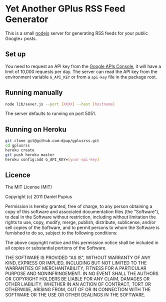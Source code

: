 # Yet Another GPlus RSS Feed Generator

This is a small [nodejs](nodejs.org) server for generating RSS feeds for your public Google+ posts.


## Set up

You need to request an API key from the [Google APIs Console](https://code.google.com/apis/console),
it will have a limit of 10,000 requests per day.  The server can read the API key from the
environment variable `G_API_KEY` or from a `api-key` file in the package root.


## Running manually

```bash
node lib/sever.js --port [XXXX] --host [hostname]
```

The server defaults to running on port 5051.


## Running on Heroku

```bash
git clone git@github.com:dpup/gplusrss.git
cd gplusrss
heroku create
git push heroku master
heroku config:add G_API_KEY=[your-api-key]
```



## Licence

The MIT License (MIT)

Copyright (c) 2011 Daniel Pupius

Permission is hereby granted, free of charge, to any person obtaining a copy of this software and associated documentation files (the "Software"), to deal in the Software without restriction, including without limitation the rights to use, copy, modify, merge, publish, distribute, sublicense, and/or sell copies of the Software, and to permit persons to whom the Software is furnished to do so, subject to the following conditions:

The above copyright notice and this permission notice shall be included in all copies or substantial portions of the Software.

THE SOFTWARE IS PROVIDED "AS IS", WITHOUT WARRANTY OF ANY KIND, EXPRESS OR IMPLIED, INCLUDING BUT NOT LIMITED TO THE WARRANTIES OF MERCHANTABILITY, FITNESS FOR A PARTICULAR PURPOSE AND NONINFRINGEMENT. IN NO EVENT SHALL THE AUTHORS OR COPYRIGHT HOLDERS BE LIABLE FOR ANY CLAIM, DAMAGES OR OTHER LIABILITY, WHETHER IN AN ACTION OF CONTRACT, TORT OR OTHERWISE, ARISING FROM, OUT OF OR IN CONNECTION WITH THE SOFTWARE OR THE USE OR OTHER DEALINGS IN THE SOFTWARE.
